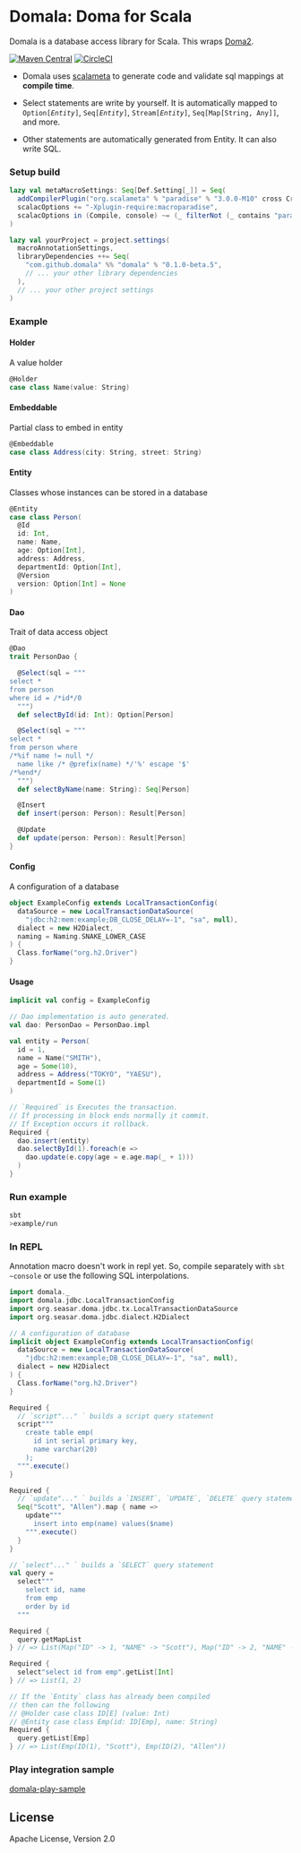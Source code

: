 Domala: Doma for Scala
======================

Domala is a database access library for Scala. This wraps [Doma2](https://github.com/domaframework/doma).

[![Maven Central](https://maven-badges.herokuapp.com/maven-central/com.github.domala/domala_2.12/badge.svg)](https://maven-badges.herokuapp.com/maven-central/com.github.domala/domala_2.12)
[![CircleCI](https://circleci.com/gh/bakenezumi/domala.svg?style=svg)](https://circleci.com/gh/bakenezumi/domala)

- Domala uses [scalameta](http://scalameta.org/paradise/) to generate code and validate sql mappings at **compile time**.

- Select statements are write by yourself. It is automatically mapped to `Option[`*`Entity`*`]`, `Seq[`*`Entity`*`]`, `Stream[`*`Entity`*`]`, `Seq[Map[String, Any]]`, and more.

- Other statements are automatically generated from Entity. It can also write SQL.


### Setup build

```scala
lazy val metaMacroSettings: Seq[Def.Setting[_]] = Seq(
  addCompilerPlugin("org.scalameta" % "paradise" % "3.0.0-M10" cross CrossVersion.full),
  scalacOptions += "-Xplugin-require:macroparadise",
  scalacOptions in (Compile, console) ~= (_ filterNot (_ contains "paradise")) // macroparadise plugin doesn't work in repl yet.
)

lazy val yourProject = project.settings(
  macroAnnotationSettings,
  libraryDependencies ++= Seq(
    "com.github.domala" %% "domala" % "0.1.0-beta.5",
    // ... your other library dependencies
  ),
  // ... your other project settings
)

```

### Example

#### Holder
A value holder

```scala
@Holder
case class Name(value: String)
```

#### Embeddable

Partial class to embed in entity

```scala
@Embeddable
case class Address(city: String, street: String)
```

#### Entity
Classes whose instances can be stored in a database

```scala
@Entity
case class Person(
  @Id
  id: Int,
  name: Name,
  age: Option[Int],
  address: Address,
  departmentId: Option[Int],
  @Version
  version: Option[Int] = None
)
```

#### Dao
Trait of data access object

```scala
@Dao
trait PersonDao {

  @Select(sql = """
select *
from person
where id = /*id*/0
  """)
  def selectById(id: Int): Option[Person]

  @Select(sql = """
select *
from person where
/*%if name != null */
  name like /* @prefix(name) */'%' escape '$'
/*%end*/
  """)
  def selectByName(name: String): Seq[Person]

  @Insert
  def insert(person: Person): Result[Person]

  @Update
  def update(person: Person): Result[Person]
}
```

#### Config
A configuration of a database

```scala
object ExampleConfig extends LocalTransactionConfig(
  dataSource = new LocalTransactionDataSource(
    "jdbc:h2:mem:example;DB_CLOSE_DELAY=-1", "sa", null),
  dialect = new H2Dialect,
  naming = Naming.SNAKE_LOWER_CASE
) {
  Class.forName("org.h2.Driver")
}
```

#### Usage
```scala  
implicit val config = ExampleConfig

// Dao implementation is auto generated.
val dao: PersonDao = PersonDao.impl 

val entity = Person(
  id = 1,
  name = Name("SMITH"),
  age = Some(10),
  address = Address("TOKYO", "YAESU"),
  departmentId = Some(1)
)

// `Required` is Executes the transaction.
// If processing in block ends normally it commit.
// If Exception occurs it rollback.
Required {
  dao.insert(entity)
  dao.selectById(1).foreach(e =>
    dao.update(e.copy(age = e.age.map(_ + 1)))
  )
}
```

### Run example

```sh
sbt
>example/run
```

### In REPL

Annotation macro doesn't work in repl yet.
So, compile separately with `sbt ~console` or use the following SQL interpolations. 

```scala
import domala._
import domala.jdbc.LocalTransactionConfig
import org.seasar.doma.jdbc.tx.LocalTransactionDataSource
import org.seasar.doma.jdbc.dialect.H2Dialect

// A configuration of database
implicit object ExampleConfig extends LocalTransactionConfig(
  dataSource = new LocalTransactionDataSource(
    "jdbc:h2:mem:example;DB_CLOSE_DELAY=-1", "sa", null),
  dialect = new H2Dialect
) {
  Class.forName("org.h2.Driver")
}

Required {
  // `script"..." ` builds a script query statement
  script"""
    create table emp(
      id int serial primary key,
      name varchar(20)
    );
  """.execute()
}

Required {
  // `update"..." ` builds a `INSERT`, `UPDATE`, `DELETE` query statement
  Seq("Scott", "Allen").map { name =>
    update"""
      insert into emp(name) values($name)
    """.execute()
  }
}

// `select"..." ` builds a `SELECT` query statement
val query =
  select"""
    select id, name
    from emp
    order by id
  """

Required {
  query.getMapList
} // => List(Map("ID" -> 1, "NAME" -> "Scott"), Map("ID" -> 2, "NAME" -> "Allen"))

Required {
  select"select id from emp".getList[Int]
} // => List(1, 2)

// If the `Entity` class has already been compiled
// then can the following 
// @Holder case class ID[E] (value: Int)
// @Entity case class Emp(id: ID[Emp], name: String) 
Required {
  query.getList[Emp]
} // => List(Emp(ID(1), "Scott"), Emp(ID(2), "Allen"))

```

### Play integration sample

[domala-play-sample](https://github.com/bakenezumi/domala-play-sample)

License
--------
Apache License, Version 2.0
